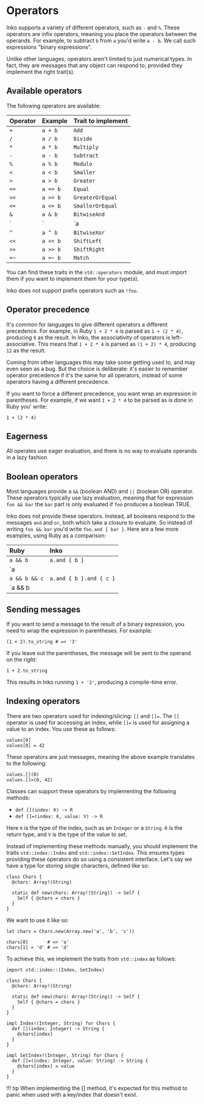 # Operators

Inko supports a variety of different operators, such as `-` and `%`. These
operators are infix operators, meaning you place the operators between the
operands. For example, to subtract `b` from `a` you'd write `a - b`. We call
such expressions "binary expressions".

Unlike other languages, operators aren't limited to just numerical types.
In fact, they are messages that any object can respond to; provided they
implement the right trait(s).

## Available operators

The following operators are available:

| Operator | Example  | Trait to implement
|:---------|:---------|:-------------------
| `+`      | `a + b`  | `Add`
| `/`      | `a / b`  | `Divide`
| `*`      | `a * b`  | `Multiply`
| `-`      | `a - b`  | `Subtract`
| `%`      | `a % b`  | `Modulo`
| `<`      | `a < b`  | `Smaller`
| `>`      | `a > b`  | `Greater`
| `==`     | `a == b` | `Equal`
| `>=`     | `a >= b` | `GreaterOrEqual`
| `<=`     | `a <= b` | `SmallerOrEqual`
| `&`      | `a & b`  | `BitwiseAnd`
| `|`      | `a | b`  | `BitwiseOr`
| `^`      | `a ^ b`  | `BitwiseXor`
| `<<`     | `a << b` | `ShiftLeft`
| `>>`     | `a >> b` | `ShiftRight`
| `=~`     | `a =~ b` | `Match`

You can find these traits in the `std::operators` module, and must import them
if you want to implement them for your type(s).

Inko does not support prefix operators such as `!foo`.

## Operator precedence

It's common for languages to give different operators a different precedence.
For example, in Ruby `1 + 2 * 4` is parsed as `1 + (2 * 4)`, producing `9` as
the result. In Inko, the associativity of operators is left-associative. This
means that `1 + 2 * 4` is parsed as `(1 + 2) * 4`, producing `12` as the result.

Coming from other languages this may take some getting used to, and may even
seen as a bug. But the choice is deliberate: it's easier to remember operator
precedence if it's the same for all operators, instead of some operators having
a different precedence.

If you want to force a different precedence, you want wrap an expression in
parentheses. For example, if we want `1 + 2 * 4` to be parsed as is done in
Ruby you' write:

```inko
1 + (2 * 4)
```

## Eagerness

All operates use eager evaluation, and there is no way to evaluate operands in a
lazy fashion.

## Boolean operators

Most languages provide a `&&` (boolean AND) and `||` (boolean OR) operator.
These operators typically use lazy evaluation, meaning that for expression `foo
&& bar` the `bar` part is only evaluated if `foo` produces a boolean TRUE.

Inko does not provide these operators. Instead, all booleans respond to the
messages `and` and `or`, both which take a closure to evaluate. So instead of
writing `foo && bar` you'd write `foo.and { bar }`. Here are a few more
examples, using Ruby as a comparison:

| Ruby          | Inko
|:--------------|:------------
| `a && b`      | `a.and { b }`
| `a || b`      | `a.or { b }`
| `a && b && c` | `a.and { b }.and { c }`
| `a && b || c` | `a.and { b }.or { c }`

## Sending messages

If you want to send a message to the result of a binary expression, you need to
wrap the expression in parentheses. For example:

```inko
(1 + 2).to_string # => '3'
```

If you leave out the parentheses, the message will be sent to the operand on the
right:

```inko
1 + 2.to_string
```

This results in Inko running `1 + '2'`, producing a compile-time error.

## Indexing operators

There are two operators used for indexing/slicing: `[]` and `[]=`. The `[]`
operator is used for accessing an index, while `[]=` is used for assigning a
value to an index. You use these as follows:

```inko
values[0]
values[0] = 42
```

These operators are just messages, meaning the above example translates to the
following:

```inko
values.[](0)
values.[]=(0, 42)
```

Classes can support these operators by implementing the following methods:

* `def [](index: K) -> R`
* `def []=(index: K, value: V) -> R`

Here `K` is the type of the index, such as an `Integer` or a `String`. `R` is
the return type, and `V` is the type of the value to set.

Instead of implementing these methods manually, you should implement the traits
`std::index::Index` and `std::index::SetIndex`. This ensures types providing
these operators do so using a consistent interface. Let's say we have a type for
storing single characters, defined like so:

```inko
class Chars {
  @chars: Array!(String)

  static def new(chars: Array!(String)) -> Self {
    Self { @chars = chars }
  }
}
```

We want to use it like so:

```inko
let chars = Chars.new(Array.new('a', 'b', 'c'))

chars[0]       # => 'a'
chars[1] = 'd' # => 'd'
```

To achieve this, we implement the traits from `std::index` as follows:

```inko
import std::index::(Index, SetIndex)

class Chars {
  @chars: Array!(String)

  static def new(chars: Array!(String)) -> Self {
    Self { @chars = chars }
  }
}

impl Index!(Integer, String) for Chars {
  def [](index: Integer) -> String {
    @chars[index]
  }
}

impl SetIndex!(Integer, String) for Chars {
  def []=(index: Integer, value: String) -> String {
    @chars[index] = value
  }
}
```

!!! tip
    When implementing the [] method, it's expected for this method to panic when
    used with a key/index that doesn't exist.
